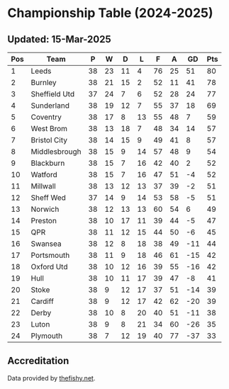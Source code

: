 # Championship Table (2024-2025)
## Updated: 15-Mar-2025

| Pos | Team | P | W | D | L | F | A | GD | Pts |
| --- | --- | --- | --- | --- | --- | --- | --- | --- | --- |
| 1 | Leeds | 38 | 23 | 11 | 4 | 76 | 25 | 51 | 80 |
| 2 | Burnley | 38 | 21 | 15 | 2 | 52 | 11 | 41 | 78 |
| 3 | Sheffield Utd | 37 | 24 | 7 | 6 | 52 | 28 | 24 | 77 |
| 4 | Sunderland | 38 | 19 | 12 | 7 | 55 | 37 | 18 | 69 |
| 5 | Coventry | 38 | 17 | 8 | 13 | 55 | 48 | 7 | 59 |
| 6 | West Brom | 38 | 13 | 18 | 7 | 48 | 34 | 14 | 57 |
| 7 | Bristol City | 38 | 14 | 15 | 9 | 49 | 41 | 8 | 57 |
| 8 | Middlesbrough | 38 | 15 | 9 | 14 | 57 | 48 | 9 | 54 |
| 9 | Blackburn | 38 | 15 | 7 | 16 | 42 | 40 | 2 | 52 |
| 10 | Watford | 38 | 15 | 7 | 16 | 47 | 51 | -4 | 52 |
| 11 | Millwall | 38 | 13 | 12 | 13 | 37 | 39 | -2 | 51 |
| 12 | Sheff Wed | 37 | 14 | 9 | 14 | 53 | 58 | -5 | 51 |
| 13 | Norwich | 38 | 12 | 13 | 13 | 60 | 54 | 6 | 49 |
| 14 | Preston | 38 | 10 | 17 | 11 | 39 | 44 | -5 | 47 |
| 15 | QPR | 38 | 11 | 12 | 15 | 44 | 50 | -6 | 45 |
| 16 | Swansea | 38 | 12 | 8 | 18 | 38 | 49 | -11 | 44 |
| 17 | Portsmouth | 38 | 11 | 9 | 18 | 46 | 61 | -15 | 42 |
| 18 | Oxford Utd | 38 | 10 | 12 | 16 | 39 | 55 | -16 | 42 |
| 19 | Hull | 38 | 10 | 11 | 17 | 39 | 47 | -8 | 41 |
| 20 | Stoke | 38 | 9 | 12 | 17 | 37 | 51 | -14 | 39 |
| 21 | Cardiff | 38 | 9 | 12 | 17 | 42 | 62 | -20 | 39 |
| 22 | Derby | 38 | 10 | 8 | 20 | 40 | 51 | -11 | 38 |
| 23 | Luton | 38 | 9 | 8 | 21 | 34 | 60 | -26 | 35 |
| 24 | Plymouth | 38 | 7 | 12 | 19 | 40 | 77 | -37 | 33 |

## Accreditation 

Data provided by [thefishy.net](https://www.thefishy.net/).